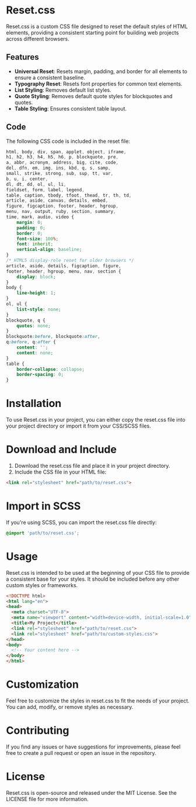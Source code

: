 # Reset.css

Reset.css is a custom CSS file designed to reset the default styles of HTML elements, providing a consistent starting point for building web projects across different browsers.

## Features

- **Universal Reset**: Resets margin, padding, and border for all elements to ensure a consistent baseline.
- **Typography Reset**: Resets font properties for common text elements.
- **List Styling**: Removes default list styles.
- **Quote Styling**: Removes default quote styles for blockquotes and quotes.
- **Table Styling**: Ensures consistent table layout.

## Code

The following CSS code is included in the reset file:

```css
html, body, div, span, applet, object, iframe,
h1, h2, h3, h4, h5, h6, p, blockquote, pre,
a, abbr, acronym, address, big, cite, code,
del, dfn, em, img, ins, kbd, q, s, samp,
small, strike, strong, sub, sup, tt, var,
b, u, i, center,
dl, dt, dd, ol, ul, li,
fieldset, form, label, legend,
table, caption, tbody, tfoot, thead, tr, th, td,
article, aside, canvas, details, embed, 
figure, figcaption, footer, header, hgroup, 
menu, nav, output, ruby, section, summary,
time, mark, audio, video {
	margin: 0;
	padding: 0;
	border: 0;
	font-size: 100%;
	font: inherit;
	vertical-align: baseline;
}
/* HTML5 display-role reset for older browsers */
article, aside, details, figcaption, figure, 
footer, header, hgroup, menu, nav, section {
	display: block;
}
body {
	line-height: 1;
}
ol, ul {
	list-style: none;
}
blockquote, q {
	quotes: none;
}
blockquote:before, blockquote:after,
q:before, q:after {
	content: '';
	content: none;
}
table {
	border-collapse: collapse;
	border-spacing: 0;
}
```

# Installation
To use Reset.css in your project, you can either copy the reset.css file into your project directory or import it from your CSS/SCSS files.

# Download and Include
 1. Download the reset.css file and place it in your project directory.
 2. Include the CSS file in your HTML file:
 ```html
 <link rel="stylesheet" href="path/to/reset.css">
 ```

# Import in SCSS
If you're using SCSS, you can import the reset.css file directly:
```scss
@import 'path/to/reset.css';
```
# Usage
Reset.css is intended to be used at the beginning of your CSS file to provide a consistent base for your styles. It should be included before any other custom styles or frameworks.

```html
<!DOCTYPE html>
<html lang="en">
<head>
  <meta charset="UTF-8">
  <meta name="viewport" content="width=device-width, initial-scale=1.0">
  <title>My Project</title>
  <link rel="stylesheet" href="path/to/reset.css">
  <link rel="stylesheet" href="path/to/custom-styles.css">
</head>
<body>
  <!-- Your content here -->
</body>
</html>
````

# Customization
Feel free to customize the styles in reset.css to fit the needs of your project. You can add, modify, or remove styles as necessary.

# Contributing
If you find any issues or have suggestions for improvements, please feel free to create a pull request or open an issue in the repository.

# License
Reset.css is open-source and released under the MIT License. See the LICENSE file for more information.